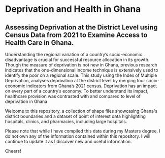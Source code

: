 # Deprivation and Health in Ghana
## Assessing Deprivation at the District Level using Census Data from 2021 to Examine Access to Health Care in Ghana.

Understanding the regional variation of a country’s socio-economic disadvantage is crucial for 
successful resource allocation in its growth. Though the measure of deprivation is not new in 
Ghana, previous research indicates that the one-dimensional income technique is extensively 
used to identify the poor on a regional scale. This study using the Index of Multiple Deprivation, 
analyses deprivation at the district level by merging four socio-economic indicators from Ghana’s 
2021 census. Deprivation has an impact on every part of a country’s economy. To better 
understand its impact, healthcare provision was contrasted with and compared to level of 
deprivation in Ghana

Welcome to this repository, a collection of shape files showcasing Ghana's district boundaries and a dataset of point of interest data highlighting hospitals, clinics, and pharmacies, including large hospitals. 

Please note that while I have compiled this data during my Masters degree, I do not own any of the information contained within this repository. 
I will continue to update it as I discover new and useful information.

Cheers!
